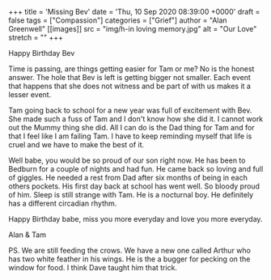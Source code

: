 +++
title = 'Missing Bev'
date = 'Thu, 10 Sep 2020 08:39:00 +0000'
draft = false
tags = ["Compassion"]
categories = ["Grief"]
author = "Alan Greenwell"
[[images]]
  src = "img/h-in loving memory.jpg"
  alt = "Our Love"
  stretch = ""
+++

Happy Birthday Bev
<!--more-->
Time is passing, are things getting easier for Tam or me? No is the honest answer. The hole that Bev is left is getting bigger not smaller. Each event that happens that she does not witness and be part of with us makes it a lesser event.

Tam going back to school for a new year was full of excitement with Bev. She made such a fuss of Tam and I don't know how she did it. I cannot work out the Mummy thing she did. All I can do is the Dad thing for Tam and for that I feel like I am failing Tam. I have to keep reminding myself that life is cruel and we have to make the best of it. 

Well babe, you would be so proud of our son right now. He has been to Bedburn for a couple of nights and had fun. He came back so loving and full of giggles. He needed a rest from Dad after six months of being in each others pockets. His first day back at school has went well. So bloody proud of him. Sleep is still strange with Tam. He is a nocturnal boy. He definitely has a different circadian rhythm. 

Happy Birthday babe, miss you more everyday and love you more everyday.

Alan & Tam

PS. We are still feeding the crows. We have a new one called Arthur who has two white feather in his wings. He is the a bugger for pecking on the window for food. I think Dave taught him that trick.
